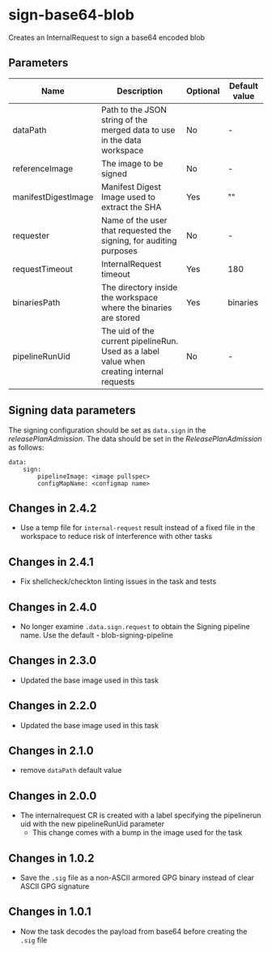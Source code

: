# sign-base64-blob

Creates an InternalRequest to sign a base64 encoded blob

## Parameters

| Name                 | Description                                                                               | Optional | Default value         |
|----------------------|-------------------------------------------------------------------------------------------|----------|-----------------------|
| dataPath             | Path to the JSON string of the merged data to use in the data workspace                   | No       | -                     |
| referenceImage       | The image to be signed                                                                    | No       | -                     |
| manifestDigestImage  | Manifest Digest Image used to extract the SHA                                             | Yes      | ""                    |
| requester            | Name of the user that requested the signing, for auditing purposes                        | No       | -                     |
| requestTimeout       | InternalRequest timeout                                                                   | Yes      | 180                   |
| binariesPath         | The directory inside the workspace where the binaries are stored                          | Yes      | binaries              |
| pipelineRunUid       | The uid of the current pipelineRun. Used as a label value when creating internal requests | No       | -                     |

## Signing data parameters

 The signing configuration should be set as `data.sign` in the _releasePlanAdmission_. The data should be set in the _ReleasePlanAdmission_ as follows:

```
data:
    sign:
        pipelineImage: <image pullspec>
        configMapName: <configmap name>
```

## Changes in 2.4.2
* Use a temp file for `internal-request` result instead of a fixed file in the workspace to reduce risk
  of interference with other tasks

## Changes in 2.4.1
* Fix shellcheck/checkton linting issues in the task and tests

## Changes in 2.4.0
* No longer examine `.data.sign.request` to obtain the Signing pipeline name. Use the default - blob-signing-pipeline

## Changes in 2.3.0
* Updated the base image used in this task

## Changes in 2.2.0
* Updated the base image used in this task

## Changes in 2.1.0
* remove `dataPath` default value

## Changes in 2.0.0
* The internalrequest CR is created with a label specifying the pipelinerun uid with the new pipelineRunUid parameter
  - This change comes with a bump in the image used for the task

## Changes in 1.0.2
* Save the `.sig` file as a non-ASCII armored GPG binary instead of clear ASCII GPG signature

## Changes in 1.0.1
* Now the task decodes the payload from base64 before creating the `.sig` file
